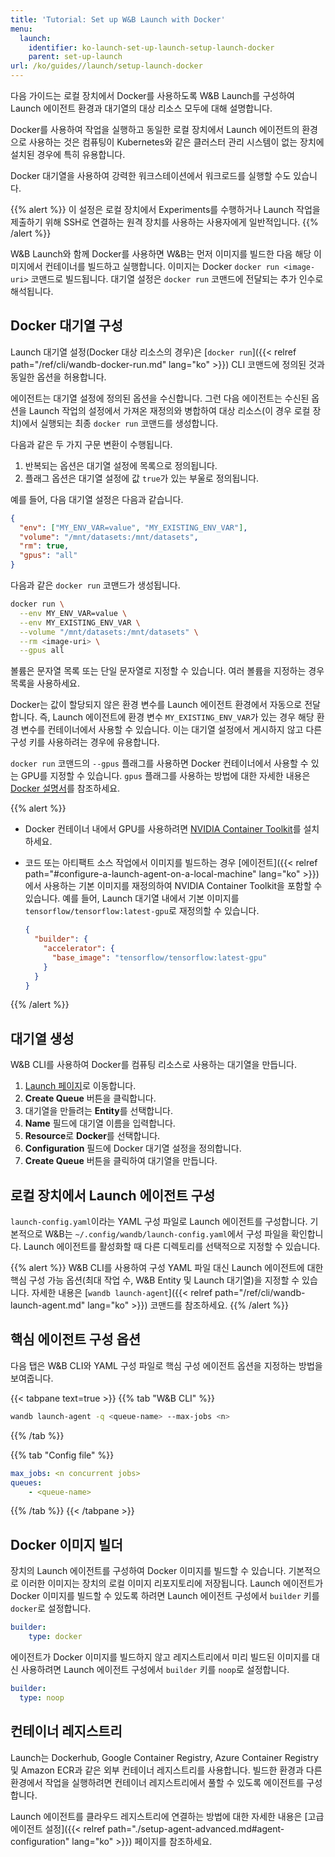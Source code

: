 ```yaml
---
title: 'Tutorial: Set up W&B Launch with Docker'
menu:
  launch:
    identifier: ko-launch-set-up-launch-setup-launch-docker
    parent: set-up-launch
url: /ko/guides//launch/setup-launch-docker
---
```


다음 가이드는 로컬 장치에서 Docker를 사용하도록 W&B Launch를 구성하여 Launch 에이전트 환경과 대기열의 대상 리소스 모두에 대해 설명합니다.

Docker를 사용하여 작업을 실행하고 동일한 로컬 장치에서 Launch 에이전트의 환경으로 사용하는 것은 컴퓨팅이 Kubernetes와 같은 클러스터 관리 시스템이 없는 장치에 설치된 경우에 특히 유용합니다.

Docker 대기열을 사용하여 강력한 워크스테이션에서 워크로드를 실행할 수도 있습니다.

{{% alert %}}
이 설정은 로컬 장치에서 Experiments를 수행하거나 Launch 작업을 제출하기 위해 SSH로 연결하는 원격 장치를 사용하는 사용자에게 일반적입니다.
{{% /alert %}}

W&B Launch와 함께 Docker를 사용하면 W&B는 먼저 이미지를 빌드한 다음 해당 이미지에서 컨테이너를 빌드하고 실행합니다. 이미지는 Docker `docker run <image-uri>` 코맨드로 빌드됩니다. 대기열 설정은 `docker run` 코맨드에 전달되는 추가 인수로 해석됩니다.

## Docker 대기열 구성

Launch 대기열 설정(Docker 대상 리소스의 경우)은 [`docker run`]({{< relref path="/ref/cli/wandb-docker-run.md" lang="ko" >}}) CLI 코맨드에 정의된 것과 동일한 옵션을 허용합니다.

에이전트는 대기열 설정에 정의된 옵션을 수신합니다. 그런 다음 에이전트는 수신된 옵션을 Launch 작업의 설정에서 가져온 재정의와 병합하여 대상 리소스(이 경우 로컬 장치)에서 실행되는 최종 `docker run` 코맨드를 생성합니다.

다음과 같은 두 가지 구문 변환이 수행됩니다.

1. 반복되는 옵션은 대기열 설정에 목록으로 정의됩니다.
2. 플래그 옵션은 대기열 설정에 값 `true`가 있는 부울로 정의됩니다.

예를 들어, 다음 대기열 설정은 다음과 같습니다.

```json
{
  "env": ["MY_ENV_VAR=value", "MY_EXISTING_ENV_VAR"],
  "volume": "/mnt/datasets:/mnt/datasets",
  "rm": true,
  "gpus": "all"
}
```

다음과 같은 `docker run` 코맨드가 생성됩니다.

```bash
docker run \
  --env MY_ENV_VAR=value \
  --env MY_EXISTING_ENV_VAR \
  --volume "/mnt/datasets:/mnt/datasets" \
  --rm <image-uri> \
  --gpus all
```

볼륨은 문자열 목록 또는 단일 문자열로 지정할 수 있습니다. 여러 볼륨을 지정하는 경우 목록을 사용하세요.

Docker는 값이 할당되지 않은 환경 변수를 Launch 에이전트 환경에서 자동으로 전달합니다. 즉, Launch 에이전트에 환경 변수 `MY_EXISTING_ENV_VAR`가 있는 경우 해당 환경 변수를 컨테이너에서 사용할 수 있습니다. 이는 대기열 설정에서 게시하지 않고 다른 구성 키를 사용하려는 경우에 유용합니다.

`docker run` 코맨드의 `--gpus` 플래그를 사용하면 Docker 컨테이너에서 사용할 수 있는 GPU를 지정할 수 있습니다. `gpus` 플래그를 사용하는 방법에 대한 자세한 내용은 [Docker 설명서](https://docs.docker.com/config/containers/resource_constraints/#gpu)를 참조하세요.

{{% alert %}}
* Docker 컨테이너 내에서 GPU를 사용하려면 [NVIDIA Container Toolkit](https://docs.nvidia.com/datacenter/cloud-native/container-toolkit/install-guide.html#docker)를 설치하세요.
* 코드 또는 아티팩트 소스 작업에서 이미지를 빌드하는 경우 [에이전트]({{< relref path="#configure-a-launch-agent-on-a-local-machine" lang="ko" >}})에서 사용하는 기본 이미지를 재정의하여 NVIDIA Container Toolkit을 포함할 수 있습니다.
  예를 들어, Launch 대기열 내에서 기본 이미지를 `tensorflow/tensorflow:latest-gpu`로 재정의할 수 있습니다.

  ```json
  {
    "builder": {
      "accelerator": {
        "base_image": "tensorflow/tensorflow:latest-gpu"
      }
    }
  }
  ```
{{% /alert %}}

## 대기열 생성

W&B CLI를 사용하여 Docker를 컴퓨팅 리소스로 사용하는 대기열을 만듭니다.

1. [Launch 페이지](https://wandb.ai/launch)로 이동합니다.
2. **Create Queue** 버튼을 클릭합니다.
3. 대기열을 만들려는 **Entity**를 선택합니다.
4. **Name** 필드에 대기열 이름을 입력합니다.
5. **Resource**로 **Docker**를 선택합니다.
6. **Configuration** 필드에 Docker 대기열 설정을 정의합니다.
7. **Create Queue** 버튼을 클릭하여 대기열을 만듭니다.

## 로컬 장치에서 Launch 에이전트 구성

`launch-config.yaml`이라는 YAML 구성 파일로 Launch 에이전트를 구성합니다. 기본적으로 W&B는 `~/.config/wandb/launch-config.yaml`에서 구성 파일을 확인합니다. Launch 에이전트를 활성화할 때 다른 디렉토리를 선택적으로 지정할 수 있습니다.

{{% alert %}}
W&B CLI를 사용하여 구성 YAML 파일 대신 Launch 에이전트에 대한 핵심 구성 가능 옵션(최대 작업 수, W&B Entity 및 Launch 대기열)을 지정할 수 있습니다. 자세한 내용은 [`wandb launch-agent`]({{< relref path="/ref/cli/wandb-launch-agent.md" lang="ko" >}}) 코맨드를 참조하세요.
{{% /alert %}}

## 핵심 에이전트 구성 옵션

다음 탭은 W&B CLI와 YAML 구성 파일로 핵심 구성 에이전트 옵션을 지정하는 방법을 보여줍니다.

{{< tabpane text=true >}}
{{% tab "W&B CLI" %}}
```bash
wandb launch-agent -q <queue-name> --max-jobs <n>
```
{{% /tab %}}

{{% tab "Config file" %}}
```yaml title="launch-config.yaml"
max_jobs: <n concurrent jobs>
queues:
	- <queue-name>
```
{{% /tab %}}
{{< /tabpane >}}

## Docker 이미지 빌더

장치의 Launch 에이전트를 구성하여 Docker 이미지를 빌드할 수 있습니다. 기본적으로 이러한 이미지는 장치의 로컬 이미지 리포지토리에 저장됩니다. Launch 에이전트가 Docker 이미지를 빌드할 수 있도록 하려면 Launch 에이전트 구성에서 `builder` 키를 `docker`로 설정합니다.

```yaml title="launch-config.yaml"
builder:
	type: docker
```

에이전트가 Docker 이미지를 빌드하지 않고 레지스트리에서 미리 빌드된 이미지를 대신 사용하려면 Launch 에이전트 구성에서 `builder` 키를 `noop`로 설정합니다.

```yaml title="launch-config.yaml"
builder:
  type: noop
```

## 컨테이너 레지스트리

Launch는 Dockerhub, Google Container Registry, Azure Container Registry 및 Amazon ECR과 같은 외부 컨테이너 레지스트리를 사용합니다.
빌드한 환경과 다른 환경에서 작업을 실행하려면 컨테이너 레지스트리에서 풀할 수 있도록 에이전트를 구성합니다.

Launch 에이전트를 클라우드 레지스트리에 연결하는 방법에 대한 자세한 내용은 [고급 에이전트 설정]({{< relref path="./setup-agent-advanced.md#agent-configuration" lang="ko" >}}) 페이지를 참조하세요.
